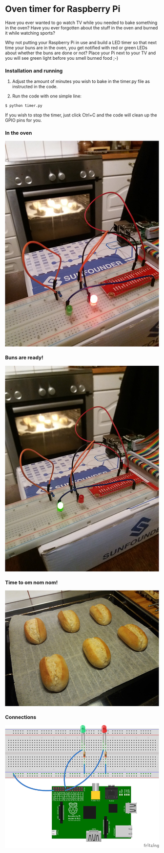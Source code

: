 Oven timer for Raspberry Pi
============================

Have you ever wanted to go watch TV while you needed to bake something in the oven? Have you ever forgotten about the stuff
in the oven and burned it while watching sports?

Why not putting your Raspberry Pi in use and build a LED timer so that next time your buns are in the oven, you
get notified with red or green LEDs about whether the buns are done or not? Place your Pi next to your TV and you
will see green light before you smell burned food ;-)

### Installation and running

1. Adjust the amount of minutes you wish to bake in the timer.py file as instructed in the code.

2. Run the code with one simple line:

```bash
$ python timer.py
```

If you wish to stop the timer, just click Ctrl+C and the code will clean up the GPIO pins for you.

### In the oven

![The oven is hot!](/images/baking.jpg)

### Buns are ready!

![Time to take them out from the oven!](/images/done.jpg)

### Time to om nom nom!

![Om nom nom nom!](/images/result.jpg)

### Connections

![Connections](/images/timer.png)
